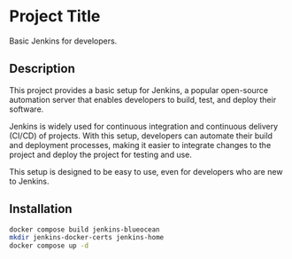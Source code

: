 # Project Title

Basic Jenkins for developers.

## Description

This project provides a basic setup for Jenkins, a popular open-source automation server that enables developers to build, test, and deploy their software. 

Jenkins is widely used for continuous integration and continuous delivery (CI/CD) of projects. With this setup, developers can automate their build and deployment processes, making it easier to integrate changes to the project and deploy the project for testing and use.

This setup is designed to be easy to use, even for developers who are new to Jenkins.

## Installation

```bash
docker compose build jenkins-blueocean
mkdir jenkins-docker-certs jenkins-home
docker compose up -d